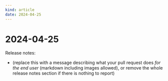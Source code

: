 ```yaml
---
kind: article
date: 2024-04-25
---
```


# 2024-04-25

Release notes:

* (replace this with a message describing what your pull request does *for the end user* (markdown including images allowed), or remove the whole release notes section if there is nothing to report)
